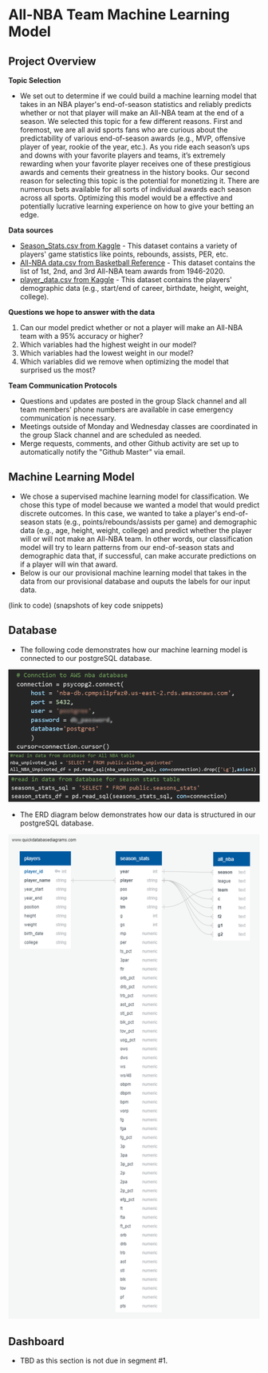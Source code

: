 # All-NBA Team Machine Learning Model

## Project Overview

__Topic Selection__

- We set out to determine if we could build a machine learning model that takes in an NBA player's end-of-season statistics and reliably predicts whether or not that player will make an All-NBA team at the end of a season. We selected this topic for a few different reasons. First and foremost, we are all avid sports fans who are curious about the predictability of various end-of-season awards (e.g., MVP, offensive player of year, rookie of the year, etc.). As you ride each season’s ups and downs with your favorite players and teams, it’s extremely rewarding when your favorite player receives one of these prestigious awards and cements their greatness in the history books. Our second reason for selecting this topic is the potential for monetizing it. There are numerous bets available for all sorts of individual awards each season across all sports. Optimizing this model would be a effective and potentially lucrative learning experience on how to give your betting an edge.
  
__Data sources__

- [Season_Stats.csv from Kaggle](https://www.kaggle.com/drgilermo/nba-players-stats) - This dataset contains a variety of players' game statistics like points, rebounds, assists, PER, etc.
- [All-NBA data.csv from Basketball Reference](https://www.basketball-reference.com/awards/all_league.html) - This dataset contains the list of 1st, 2nd, and 3rd All-NBA team awards from 1946-2020.
- [player_data.csv from Kaggle](https://www.kaggle.com/drgilermo/nba-players-stats) - This dataset contains the players' demographic data (e.g., start/end of career, birthdate, height, weight, college).

__Questions we hope to answer with the data__

1) Can our model predict whether or not a player will make an All-NBA team with a 95% accuracy or higher?
2) Which variables had the highest weight in our model?
3) Which variables had the lowest weight in our model?
4) Which variables did we remove when optimizing the model that surprised us the most?

__Team Communication Protocols__

- Questions and updates are posted in the group Slack channel and all team members' phone numbers are available in case emergency communication is necessary.
- Meetings outside of Monday and Wednesday classes are coordinated in the group Slack channel and are scheduled as needed.
- Merge requests, comments, and other Github activity are set up to automatically notify the "Github Master" via email.

## Machine Learning Model

- We chose a supervised machine learning model for classification. We chose this type of model because we wanted a model that would predict discrete outcomes. In this case, we wanted to take a player's end-of-season stats (e.g., points/rebounds/assists per game) and demographic data (e.g., age, height, weight, college) and predict whether the player will or will not make an All-NBA team. In other words, our classification model will try to learn patterns from our end-of-season stats and demographic data that, if successful, can make accurate predictions on if a player will win that award.
- Below is our our provisional machine learning model that takes in the data from our provisional database and ouputs the labels for our input data. 

(link to code)
(snapshots of key code snippets)

## Database

- The following code demonstrates how our machine learning model is connected to our postgreSQL database.

![SeasonData/db_connection.PNG](SeasonData/db_connection.PNG)  
![SeasonData/data_pull_1.PNG](SeasonData/data_pull_1.PNG)  
![SeasonData/data_pull_2.PNG](SeasonData/data_pull_2.PNG)  

- The ERD diagram below demonstrates how our data is structured in our postgreSQL database.

![ERD diagram](nba-db-model.png)


## Dashboard

- TBD as this section is not due in segment #1.








